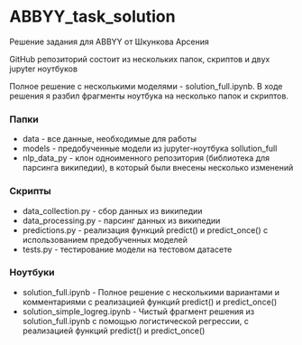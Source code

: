 # ABBYY_task_solution
Решение задания для ABBYY от Шкункова Арсения

GitHub репозиторий состоит из нескольких папок, скриптов и двух jupyter ноутбуков

Полное решение с несколькими моделями - solution_full.ipynb.
В ходе решения я разбил фрагменты ноутбука на несколько папок и скриптов.

### Папки
- data - все данные, необходимые для работы
- models - предобученные модели из jupyter-ноутбука sollution_full
- nlp_data_py - клон одноименного репозитория (библиотека для парсинга википедии), в который были внесены несколько изменений

### Скрипты
- data_collection.py - сбор данных из википедии
- data_processing.py - парсинг данных из википедии
- predictions.py - реализация функций predict() и predict_once() с использованием предобученных моделей
- tests.py - тестирование модели на тестовом датасете 

### Ноутбуки
- solution_full.ipynb - Полное решение с несколькими вариантами и комментариями с реализацией функций predict() и predict_once()
- solution_simple_logreg.ipynb - Чистый фрагмент решения из solution_full.ipynb c помощью логистической регрессии, с реализацией функций predict() и predict_once()

